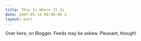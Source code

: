 ```yaml
---
title: This Is Where It Is
date: 2007-05-14 00:00:00 Z
layout: post
---
```


Over here, on Blogger. Feeds may be askew. Pleasant, though!
